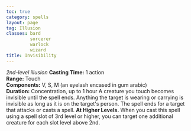 ```yaml
---
toc: true
category: spells
layout: page
tag: Illusion
classes: bard
         sorcerer
         warlock
         wizard
title: Invisibility 
---
```

_2nd-level illusion_ 
**Casting Time:** 1 action    
**Range:** Touch    
**Components:** V, S, M (an eyelash encased in gum arabic)    
**Duration:** Concentration, up to 1 hour 
A creature you touch becomes invisible until the spell ends. Anything the target is wearing or carrying is invisible as long as it is on the target's person. The spell ends for a target that attacks or casts a spell. 
**At Higher Levels.** When you cast this spell using a spell slot of 3rd level or higher, you can target one additional creature for each slot level above 2nd. 